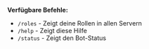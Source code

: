 **Verfügbare Befehle:**
- `/roles` - Zeigt deine Rollen in allen Servern
- `/help` - Zeigt diese Hilfe
- `/status` - Zeigt den Bot-Status
